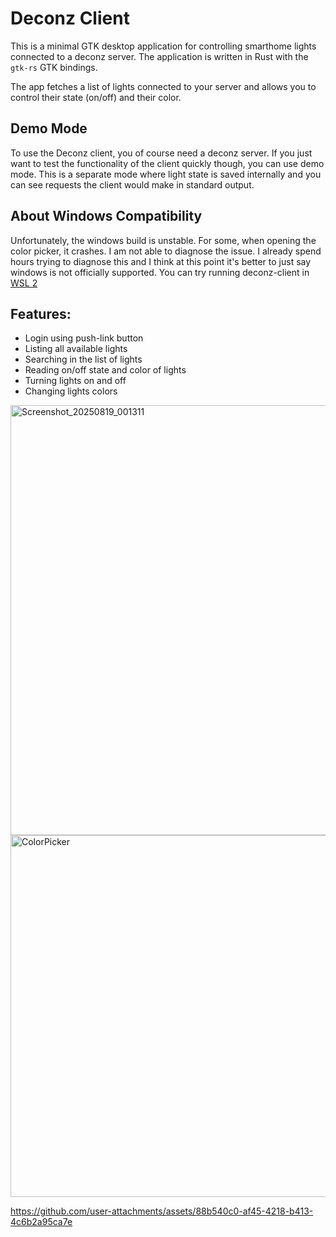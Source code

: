 # Deconz Client

This is a minimal GTK desktop application for controlling smarthome lights connected to a deconz server.
The application is written in Rust with the `gtk-rs` GTK bindings.

The app fetches a list of lights connected to your server and allows you to control their state (on/off) and their color.

## Demo Mode

To use the Deconz client, you of course need a deconz server. If you just want to test the functionality of the client quickly though, you can use demo mode. This is a separate mode where light state is saved internally and you can see requests the client would make in standard output.

## About Windows Compatibility

Unfortunately, the windows build is unstable. For some, when opening the color picker, it crashes. I am not able to diagnose the issue. I already spend hours trying to diagnose this and I think at this point it's better to just say windows is not officially supported. You can try running deconz-client in [WSL 2](https://learn.microsoft.com/en-us/windows/wsl/tutorials/gui-apps)

## Features:

- Login using push-link button
- Listing all available lights
- Searching in the list of lights
- Reading on/off state and color of lights
- Turning lights on and off
- Changing lights colors

<img width="656" height="688" alt="Screenshot_20250819_001311" src="https://github.com/user-attachments/assets/d60f8e7c-1c7f-41d1-b34e-9d8d9db2ac24" />
<img width="791" height="579" alt="ColorPicker" src="https://github.com/user-attachments/assets/b5f3d3d9-f07f-4dad-983d-4ceec1c50962" />

https://github.com/user-attachments/assets/88b540c0-af45-4218-b413-4c6b2a95ca7e

